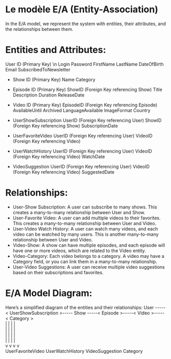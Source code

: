 # Le modèle E/A (Entity-Association)
In the E/A model, we represent the system with entities, their attributes, 
and the relationships between them.

# Entities and Attributes:
  User
      ID (Primary Key) \n
      Login
      Password
      FirstName
      LastName
      DateOfBirth
      Email
      SubscribedToNewsletter
    
  - Show
      ID (Primary Key)
      Name
      Category

  - Episode
      ID (Primary Key)
      ShowID (Foreign Key referencing Show)
      Title
      Description
      Duration
      ReleaseDate

  - Video
      ID (Primary Key)
      EpisodeID (Foreign Key referencing Episode)
      AvailableUntil
      Archived
      LanguageAvailable
      ImageFormat
      Country

  - UserShowSubscription
      UserID (Foreign Key referencing User)
      ShowID (Foreign Key referencing Show)
      SubscriptionDate

  - UserFavoriteVideo
      UserID (Foreign Key referencing User)
      VideoID (Foreign Key referencing Video)

  - UserWatchHistory
      UserID (Foreign Key referencing User)
      VideoID (Foreign Key referencing Video)
      WatchDate

  - VideoSuggestion
      UserID (Foreign Key referencing User)
      VideoID (Foreign Key referencing Video)
      SuggestedDate

# Relationships:
  - User-Show Subscription: A user can subscribe to many shows. This creates a many-to-many relationship between User and Show.
  - User-Favorite Video: A user can add multiple videos to their favorites. This creates a many-to-many relationship between User and Video.
  - User-Video Watch History: A user can watch many videos, and each video can be watched by many users. This is another many-to-many relationship between User and Video.
  - Video-Show: A show can have multiple episodes, and each episode will have one or more videos, which are related to the Video entity.
  - Video-Category: Each video belongs to a category. A video may have a Category field, or you can link them in a many-to-many relationship.
  - User-Video Suggestions: A user can receive multiple video suggestions based on their subscriptions and favorites.

# E/A Model Diagram:
  Here’s a simplified diagram of the entities and their relationships:
  User -----< UserShowSubscription >----- Show -----< Episode >-----< Video >-----< Category >  
    |                                    |                             |                     |  
    |                                    |                             |                     |  
    |                                    |                             |                     |  
    |                                    |                             |                     |  
    v                                    v                             v                     v  
  UserFavoriteVideo               UserWatchHistory               VideoSuggestion         Category  
